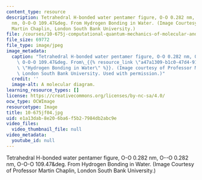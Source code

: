 ```yaml
---
content_type: resource
description: Tetrahedral H-bonded water pentamer figure, O-O 0.282 nm, O--O 0.282
  nm, O-O-O 109.47&deg. From Hydrogen Bonding in Water. (Image Courtesy of Professor
  Martin Chaplin, London South Bank University.)
file: /courses/10-675j-computational-quantum-mechanics-of-molecular-and-extended-systems-fall-2004/e1a13dab8e206ba6f5b27984db2abc9e_10-675jf04.jpg
file_size: 69772
file_type: image/jpeg
image_metadata:
  caption: "Tetrahedral H-bonded water pentamer figure, O-O 0.282 nm, O--O 0.282 nm,\
    \ O-O-O 109.47&deg. From\_{{% resource_link \"a47a1309-b1c0-47d4-91a9-e8c8957c5adf\"\
    \ \"Hydrogen Bonding in Water\" %}}. (Image courtesy of Professor Martin Chaplin,\
    \ London South Bank University. Used with permission.)"
  credit: ''
  image-alt: A molecular diagram.
learning_resource_types: []
license: https://creativecommons.org/licenses/by-nc-sa/4.0/
ocw_type: OCWImage
resourcetype: Image
title: 10-675jf04.jpg
uid: e1a13dab-8e20-6ba6-f5b2-7984db2abc9e
video_files:
  video_thumbnail_file: null
video_metadata:
  youtube_id: null
---
```

Tetrahedral H-bonded water pentamer figure, O-O 0.282 nm, O--O 0.282 nm, O-O-O 109.47&deg. From Hydrogen Bonding in Water. (Image Courtesy of Professor Martin Chaplin, London South Bank University.)